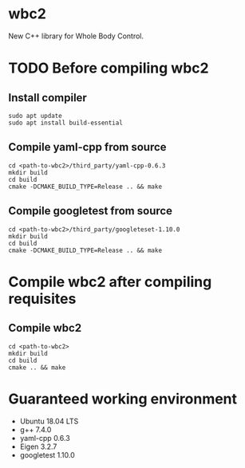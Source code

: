 # wbc2
New C++ library for Whole Body Control.

# TODO Before compiling wbc2
## Install compiler
```
sudo apt update
sudo apt install build-essential
```

## Compile yaml-cpp from source
```
cd <path-to-wbc2>/third_party/yaml-cpp-0.6.3
mkdir build
cd build
cmake -DCMAKE_BUILD_TYPE=Release .. && make
```

## Compile googletest from source
```
cd <path-to-wbc2>/third_party/googleteset-1.10.0
mkdir build
cd build
cmake -DCMAKE_BUILD_TYPE=Release .. && make
```

# Compile wbc2 after compiling requisites
## Compile wbc2
```
cd <path-to-wbc2>
mkdir build
cd build
cmake .. && make
```

# Guaranteed working environment
* Ubuntu 18.04 LTS
* g++ 7.4.0
* yaml-cpp 0.6.3
* Eigen 3.2.7
* googletest 1.10.0